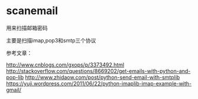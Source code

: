 # scanemail
用来扫描邮箱密码

主要是扫描imap,pop3和smtp三个协议

参考文章：

http://www.cnblogs.com/gxops/p/3373492.html
http://stackoverflow.com/questions/8669202/get-emails-with-python-and-pop-lib
http://www.zhidaow.com/post/python-send-email-with-smtplib
https://yuji.wordpress.com/2011/06/22/python-imaplib-imap-example-with-gmail/
